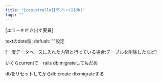 ```yaml
---
title: "[capistrallo][デプロイ][db]"
tags: ""
---
```


[エラーを吐き出す要員]

textのdate型: defualt: ""設定

[一度データベースに入れた内容と行っている場合:テーブルを削除したなど]

いくらcurrentで　rails db:migrateしてもだめ

dbをリセットしてからdb:create db:migrateする
